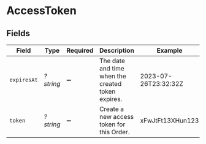 # AccessToken


## Fields

| Field                                             | Type                                              | Required                                          | Description                                       | Example                                           |
| ------------------------------------------------- | ------------------------------------------------- | ------------------------------------------------- | ------------------------------------------------- | ------------------------------------------------- |
| `expiresAt`                                       | *?string*                                         | :heavy_minus_sign:                                | The date and time when the created token expires. | 2023-07-26T23:32:32Z                              |
| `token`                                           | *?string*                                         | :heavy_minus_sign:                                | Create a new access token for this Order.         | xFwJtFt13XHun123                                  |
